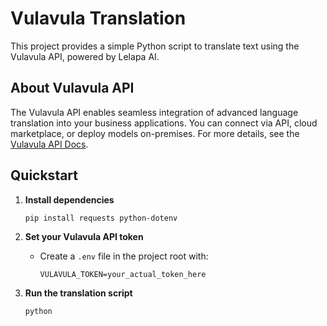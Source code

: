 # Vulavula Translation

This project provides a simple Python script to translate text using the Vulavula API, powered by Lelapa AI.

## About Vulavula API

The Vulavula API enables seamless integration of advanced language translation into your business applications. You can connect via API, cloud marketplace, or deploy models on-premises. For more details, see the [Vulavula API Docs](https://docs.lelapa.ai/overview/introduction).

## Quickstart

1. **Install dependencies**
   ```zsh
   pip install requests python-dotenv
   ```

2. **Set your Vulavula API token**
   - Create a `.env` file in the project root with:
     ```env
     VULAVULA_TOKEN=your_actual_token_here
     ```

3. **Run the translation script**
   ```zsh
   python
